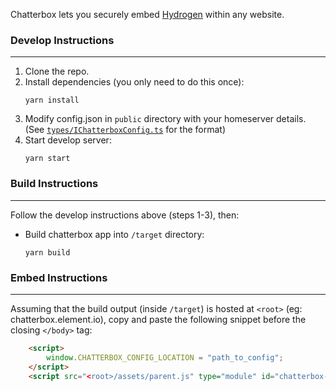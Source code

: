 Chatterbox lets you securely embed [Hydrogen](https://github.com/vector-im/hydrogen-web) within any website.
    
### Develop Instructions
---
1) Clone the repo.
2) Install dependencies (you only need to do this once):
    ```properties
    yarn install
    ```
3) Modify config.json in `public` directory with your homeserver details.  
(See [`types/IChatterboxConfig.ts`](https://github.com/vector-im/chatterbox/blob/main/src/types/IChatterboxConfig.ts) for the format)
4) Start develop server:
    ```properties
    yarn start
    ```

### Build Instructions
---
Follow the develop instructions above (steps 1-3), then:
- Build chatterbox app into `/target` directory:
    ```properties
    yarn build
    ```

### Embed Instructions
---
Assuming that the build output (inside `/target`) is hosted at `<root>` (eg: chatterbox.element.io), copy and paste the following snippet before the closing `</body>` tag:
```html
	<script>
		window.CHATTERBOX_CONFIG_LOCATION = "path_to_config";
	</script>
	<script src="<root>/assets/parent.js" type="module" id="chatterbox-script"></script>
```
